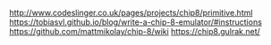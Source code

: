 http://www.codeslinger.co.uk/pages/projects/chip8/primitive.html
https://tobiasvl.github.io/blog/write-a-chip-8-emulator/#instructions
https://github.com/mattmikolay/chip-8/wiki
https://chip8.gulrak.net/
